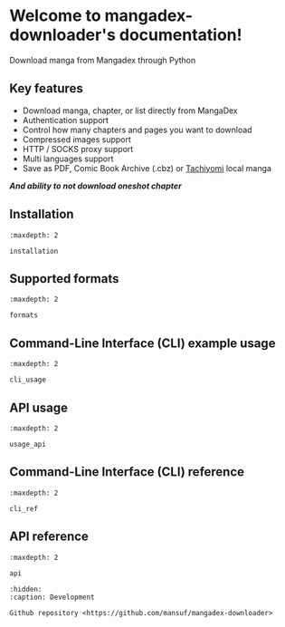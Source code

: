 # Welcome to mangadex-downloader's documentation!

Download manga from Mangadex through Python

## Key features

- Download manga, chapter, or list directly from MangaDex 
- Authentication support
- Control how many chapters and pages you want to download
- Compressed images support
- HTTP / SOCKS proxy support
- Multi languages support
- Save as PDF, Comic Book Archive (.cbz) or [Tachiyomi](https://github.com/tachiyomiorg/tachiyomi) local manga

***And ability to not download oneshot chapter***

## Installation

```{toctree}
:maxdepth: 2

installation
```

## Supported formats

```{toctree}
:maxdepth: 2

formats
```

## Command-Line Interface (CLI) example usage

```{toctree}
:maxdepth: 2

cli_usage
```

## API usage

```{toctree}
:maxdepth: 2

usage_api
```

## Command-Line Interface (CLI) reference

```{toctree}
:maxdepth: 2

cli_ref
```

## API reference

```{toctree}
:maxdepth: 2

api
```

```{toctree}
:hidden:
:caption: Development

Github repository <https://github.com/mansuf/mangadex-downloader>